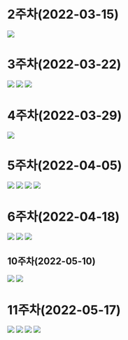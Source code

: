 # 2주차(2022-03-15)
<img width="" height="" src="./pic/2st.JPG"> </img>

# 3주차(2022-03-22)
<img width="" height="" src="./pic/1.PNG"> </img>
<img width="" height="" src="./pic/네이버.PNG"> </img>
<img width="" height="" src="./pic/이름걸기.PNG"> </img>

# 4주차(2022-03-29)
<img width="" height="" src="./pic/4주차.JPG"> </img>

# 5주차(2022-04-05)
<img width="" height="" src="./pic/5st_1.PNG"> </img>
<img width="" height="" src="./pic/5st_2.PNG"> </img>
<img width="" height="" src="./pic/5st_3.PNG"> </img>
<img width="" height="" src="./pic/5st_4.PNG"> </img>

# 6주차(2022-04-18)
<img width="" height="" src="./pic/넓이.jpg"> </img>
<img width="" height="" src="./pic/높이.jpg"> </img>
<img width="" height="" src="./pic/6st_과제.jpg"> </img>

## 10주차(2022-05-10)
<img width="" height="" src="./pic/10st_1.JPG"> </img>
<img width="" height="" src="./pic/10st_2.JPG"> </img>

# 11주차(2022-05-17)
<img width="" height="" src="./pic/11st.JPG"> </img>
<img width="" height="" src="./pic/11st_1.JPG"> </img>
<img width="" height="" src="./pic/11st_2.JPG"> </img>
<img width="" height="" src="./pic/11st_2_1.JPG"> </img>
